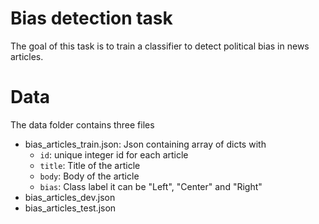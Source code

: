 # Bias detection task

The goal of this task is to train a classifier to detect political bias in news articles.

# Data

The data folder contains three files

- bias_articles_train.json: Json containing array of dicts with 
  - `id`: unique integer id for each article
  - `title`: Title of the article
  - `body`: Body of the article
  - `bias`: Class label it can be "Left", "Center" and "Right"
- bias_articles_dev.json
- bias_articles_test.json
